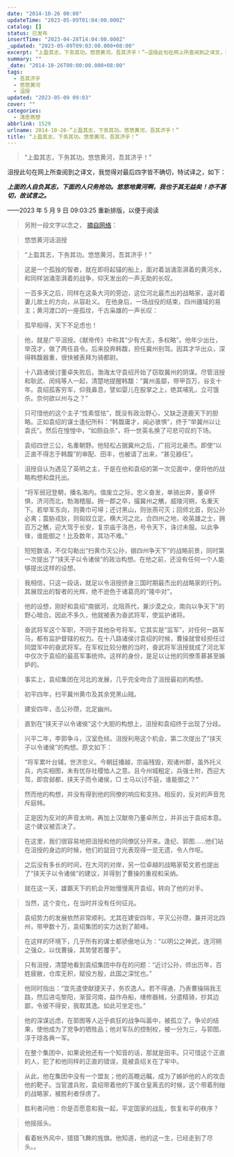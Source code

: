 ```yaml
---
date: "2014-10-26 00:00"
updateTime: "2023-05-09T01:04:00.000Z"
catalog: []
status: 已发布
insertTime: "2023-04-28T14:04:00.000Z"
_updated: "2023-05-09T09:03:00.000+08:00"
excerpt: “上盈其志，下务其功。悠悠黄河，吾其济乎！”–沮授此句在网上所查阅到之译文，我觉得对最后四字皆不确切，特试译之，如下
summary: ""
_date: "2014-10-26T00:00:00.000+08:00"
tags:
  - 吾其济乎
  - 悠悠黄河
  - 沮授
updated: "2023-05-09 09:03"
cover: ""
categories:
  - 清思燕想
abbrlink: 1529
urlname: 2014-10-26-“上盈其志，下务其功。悠悠黄河，吾其济乎！”
title: “上盈其志，下务其功。悠悠黄河，吾其济乎！”
---
```


> “上盈其志，下务其功。悠悠黄河，吾其济乎！”

沮授此句在网上所查阅到之译文，我觉得对最后四字皆不确切，特试译之，如下：

_**上面的人自负其志，下面的人只务抢功。悠悠地黄河啊，我也于其无益矣！亦不甚切，故试言之。**_

——2023 年 5 月 9 日 09:03:25 重新排版，以便于阅读

> 另附一段文字以念之， [摘自网络](http://tieba.baidu.com/p/149926020)：

> 悠悠黄河话沮授

> “上盈其志，下务其功。悠悠黄河，吾其济乎！”

> 这是一个孤独的智者，就在即将起锚的船上，面对着汹涌澎湃着的黄河水，和同样汹涌澎湃着的战争，仰天发出的一声无助的长叹。

> 一百多天之后，同样在这条大河的旁边，这位河北最杰出的战略家，遥对着妻儿故土的方向，从容赴义。 在他身后，一场战役的结束，四州疆域的易主；黄河渡口的一座孤坟，千古枭雄的一声长叹：

> 孤早相得，天下不足虑也！

> 他，就是广平沮授。《献帝传》中称其“少有大志，多权略”。他年少出仕，举茂才，做了两任县令。后来投奔韩馥，担任冀州别驾。因其才华出众，深得韩馥器重，很快被表拜为骑都尉。

> 十八路诸侯讨董卓失败后，渤海太守袁绍开始了窃取冀州的阴谋。尽管沮授和耿武、闵纯等人一起，清楚地提醒韩馥：“冀州虽鄙，带甲百万，谷支十年。袁绍孤客穷军，仰我鼻息，譬如婴儿在股掌之上，绝其哺乳，立可饿杀。奈何欲以州与之？”

> 只可惜他的这个主子“性素恇怯”，既没有政治野心，又缺乏逐鹿天下的胆略。正如袁绍的谋士逢纪所料：“韩馥庸才，闻必骇惧”，终于“举冀州以让袁氏”。然后在惶惶中，“如厕自杀”，将一世英名换了可悲可叹的下场。

> 袁绍四世三公，名重朝野。他轻松占据冀州之后，广招河北豪杰。即使“以正直不得志于韩馥”的审配、田丰，也被请了出来，“甚见器任”。

> 沮授自认为遇见了英明之主，于是在他和袁绍的第一次见面中，便将他的战略构想和盘托出。

> “将军弱冠登朝，播名海内。值废立之际，忠义奋发，单骑出奔，董卓怀惧，济河而北，勃海稽服。拥一郡之卒，撮冀州之觽，威陵河朔，名重天下。若举军东向，则黄巾可埽；还讨黑山，则张燕可灭；回师北首，则公孙必禽；震胁戎狄，则匈奴立定。横大河之北，合四州之地，收英雄之士，拥百万之觽，迎大驾于长安，复宗庙于洛邑，号令天下，诛讨未服。以此争锋，谁能御之！比及数年，其功不难。”

> 短短数语，不仅勾勒出“扫黄巾灭公孙，据四州争天下”的战略前景，同时第一次提出了“挟天子以令诸侯”的政治构想。在他之前，还没有任何一个人能够提出这样的设想。

> 我相信，只这一段话，就足以令沮授挤身三国时期最杰出的战略家的行列。其展现出的智者的光辉，绝不逊色于诸葛亮的“隆中对”。

> 他的设想，刚好和袁绍“南据河，北阻燕代，兼沙漠之众，南向以争天下”的野心暗合。因此不多久，他就被表为奋武将军，使监护诸将。

> 奋武将军这个军职，不同于其他杂号将军。它其实是“监军”，对任何一路军马，都有监护督辖的权力。在十八路诸侯讨袁绍的时候，曹操就曾经担任过同盟军中的奋武将军。在军权比较分散的当时，奋武将军沮授就成了河北军中仅次于袁绍的最高军事统帅。这样的身份，是足以让他的同僚羡慕甚至嫉妒的。

> 事实上，袁绍集团在河北的发展，几乎完全吻合了沮授最初的构想。

> 初平四年，扫平冀州黄巾及其余党黑山贼。

> 建安四年，击公孙瓒，北定幽州。

> 直到在“挟天子以令诸侯”这个大胆的构想上，沮授和袁绍终于出现了分歧。

> 兴平二年，李郭争斗，汉室危倾。沮授利用这个机会，第二次提出了“挟天子以令诸侯”的构想。原文如下：

> “将军累叶台辅，世济忠义。今朝廷播越，宗庙残毁，观诸州郡，虽外托义兵，内实相图，未有忧存社稷恤人之意。且今州城粗定，兵强士附，西迎大驾，即宫邺都，挟天子而令诸侯，□ 士马以讨不庭，谁能御之？”

> 然而他的构想，并没有得到他的同僚的响应和支持。相反的，反对的声音充斥庭帏。

> 正是因为反对的声音太响，再加上汉献帝乃董卓所立，并非出于袁绍本意。这个建议被否决了。

> 在这里，我们很容易地把沮授和他的同僚区分开来。逢纪、郭图……他们站在沮授的身边的时候，他们的鼠目寸光表现得一览无遗，令人作呕。

> 之后没有多长的时间，在大河的对岸，另一位卓越的战略家荀文若也提出了“挟天子以令诸侯”的建议，并得到了曹操的重视和采纳。

> 就在这一天，雄霸天下的机会开始慢慢离开袁绍，转向了他的对手。

> 当然，这个变化，在当时并没有任何征兆。

> 袁绍势力的发展依然非常顺利。尤其在建安四年，平灭公孙瓒，兼并河北四州，带甲数十万，袁绍集团的实力达到了颠峰。

> 在这样的环境下，几乎所有的谋士都骄傲地认为：“以明公之神武，连河朔之强众，以伐曹操，其势譬若覆手”。

> 只有沮授，清楚地看到袁绍集团中存在的问题：“近讨公孙，师出历年，百姓疲敝，仓库无积，赋役方殷，此国之深忧也。”

> 他同时指出：“宜先遣使献捷天子，务农逸人。若不得通，乃表曹操隔我王路，然后进屯黎阳，渐营河南，益作舟船，缮修器械，分遣精骑，抄其边鄙，令彼不得安，我取其逸。如此可坐定也。”

> 他的深谋远虑，在郭图等人近乎疯狂的战争叫嚣中，被孤立了。争论的结果，使他成为了党争的牺牲品；他对军队的控制权，被一分为三，与郭图、淳于琼各典一军。

> 在整个集团中，如果说他还有一个知音的话，那就是田丰。只可惜这个正直的人，犯了和他同样的正直的错误，竟被袁绍关在了牢中。

> 从此，他在集团中没有一个盟友；他的高瞻远瞩，成为了嫉妒他的人的攻击他的靶子。当官渡兵败，袁绍带着他的下属仓皇离去的时候，这个带着刑枷的战略家，被胜利者俘虏了。

> 胜利者问他：你是否愿意和我一起，平定国家的战乱，恢复和平的秩序？

> 他摇摇头。

> 看着帐外风中，猎猎飞舞的旌旗。他知道，他的这一生，已经走到了尽头。。
